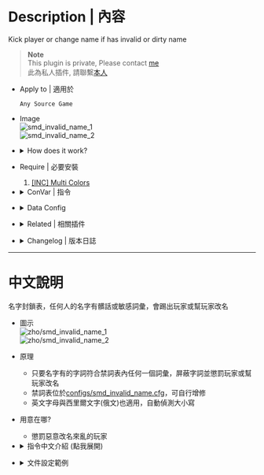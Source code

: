 # Description | 內容
Kick player or change name if has invalid or dirty name

> __Note__ <br/>
This plugin is private, Please contact [me](/#私人插件列表-private-plugins-list)<br/>
此為私人插件, 請聯繫[本人](/#私人插件列表-private-plugins-list)

* Apply to | 適用於
    ```
    Any Source Game
    ```

* Image
    <br/>![smd_invalid_name_1](image/smd_invalid_name_1.jpg)
    <br/>![smd_invalid_name_2](image/smd_invalid_name_2.jpg)

* <details><summary>How does it work?</summary>

    * Punish player whose name has dirty word (Ban, Kick, Slay....)
    * Modify dirty word table in [configs/smd_invalid_name.cfg](configs/smd_invalid_name.cfg)
</details>

* Require | 必要安裝
    1. [[INC] Multi Colors](https://github.com/fbef0102/L4D1_2-Plugins/releases/tag/Multi-Colors)

* <details><summary>ConVar | 指令</summary>

    * cfg/sourcemod/smd_invalid_name.cfg
        ```php
        // 0=Plugin off, 1=Plugin on.
        smd_invalid_name_enable "1"

        // If 1, Remove all whitespace
        smd_invalid_name_remove_white_space "1"
        ```
</details>

* <details><summary>Data Config</summary>

    * [configs/smd_invalid_name.cfg](configs/smd_invalid_name.cfg)
        > Manual in this file, click for more details...
</details>

* <details><summary>Related | 相關插件</summary>

    1. [sm_regexfilter](/Source_插件/Anti_Griefer_防惡意路人/sm_regexfilter): Filter dirty words via Regular Expressions
        * 禁詞表，任何人打字說出髒話或敏感詞彙，字詞會被屏蔽、禁言並處死玩家
</details>

* <details><summary>Changelog | 版本日誌</summary>

    * v1.1 (2025-2-26)
        * Fixed error

    * v1.0 (2024-1-31)
        * Initial Release
</details>

- - - -
# 中文說明
名字封鎖表，任何人的名字有髒話或敏感詞彙，會踢出玩家或幫玩家改名

* 圖示
    <br/>![zho/smd_invalid_name_1](image/zho/smd_invalid_name_1.jpg)
    <br/>![zho/smd_invalid_name_2](image/zho/smd_invalid_name_2.jpg)

* 原理
    * 只要名字有的字詞符合禁詞表內任何一個詞彙，屏蔽字詞並懲罰玩家或幫玩家改名
    * 禁詞表位於[configs/smd_invalid_name.cfg](configs/smd_invalid_name.cfg)，可自行增修
    * 英文字母與西里爾文字(俄文)也適用，自動偵測大小寫

* 用意在哪?
    * 懲罰惡意改名來亂的玩家

* <details><summary>指令中文介紹 (點我展開)</summary>

    * cfg/sourcemod/smd_invalid_name.cfg
        ```php
        // 0=關閉插件, 1=啟動插件
        smd_invalid_name_enable "1"

        // 為1時，忽略空白符號
        smd_invalid_name_remove_white_space "0"
        ```
</details>

* <details><summary>文件設定範例</summary>

    * 禁詞表可自行增修
    * 可設置權限，管理員的名字不會受到插件的審查
    * 敏感字詞可以用其他文字和諧取代
    * [configs/smd_invalid_name.cfg](configs/smd_invalid_name.cfg)
        > 內有中文說明，可點擊查看
</details>

